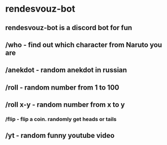 # rendesvouz-bot
## rendesvouz-bot is a discord bot for fun
## /who - find out which character from Naruto you are
## /anekdot - random anekdot in russian
## /roll - random number from 1 to 100
## /roll x-y - random number from x to y
### /flip - flip a coin. randomly get heads or tails
## /yt - random funny youtube video

